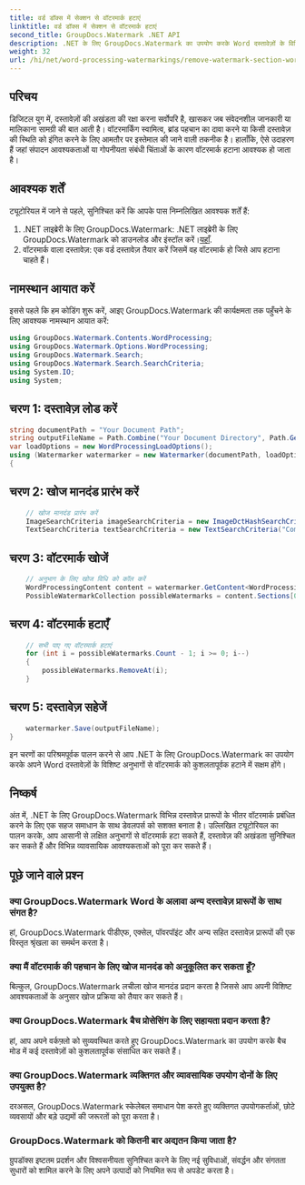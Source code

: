 ```yaml
---
title: वर्ड डॉक्स में सेक्शन से वॉटरमार्क हटाएं
linktitle: वर्ड डॉक्स में सेक्शन से वॉटरमार्क हटाएं
second_title: GroupDocs.Watermark .NET API
description: .NET के लिए GroupDocs.Watermark का उपयोग करके Word दस्तावेज़ों के विशिष्ट अनुभागों से वॉटरमार्क हटाने का तरीका जानें। व्यापक ट्यूटोरियल यहां उपलब्ध है।
weight: 32
url: /hi/net/word-processing-watermarkings/remove-watermark-section-word-docs/
---
```

## परिचय
डिजिटल युग में, दस्तावेज़ों की अखंडता की रक्षा करना सर्वोपरि है, खासकर जब संवेदनशील जानकारी या मालिकाना सामग्री की बात आती है। वॉटरमार्किंग स्वामित्व, ब्रांड पहचान का दावा करने या किसी दस्तावेज़ की स्थिति को इंगित करने के लिए आमतौर पर इस्तेमाल की जाने वाली तकनीक है। हालाँकि, ऐसे उदाहरण हैं जहां संपादन आवश्यकताओं या गोपनीयता संबंधी चिंताओं के कारण वॉटरमार्क हटाना आवश्यक हो जाता है।
## आवश्यक शर्तें
ट्यूटोरियल में जाने से पहले, सुनिश्चित करें कि आपके पास निम्नलिखित आवश्यक शर्तें हैं:
1.  .NET लाइब्रेरी के लिए GroupDocs.Watermark: .NET लाइब्रेरी के लिए GroupDocs.Watermark को डाउनलोड और इंस्टॉल करें।[यहाँ](https://releases.groupdocs.com/Watermark/net/).
2. वॉटरमार्क वाला दस्तावेज़: एक वर्ड दस्तावेज़ तैयार करें जिसमें वह वॉटरमार्क हो जिसे आप हटाना चाहते हैं।

## नामस्थान आयात करें
इससे पहले कि हम कोडिंग शुरू करें, आइए GroupDocs.Watermark की कार्यक्षमता तक पहुँचने के लिए आवश्यक नामस्थान आयात करें:
```csharp
using GroupDocs.Watermark.Contents.WordProcessing;
using GroupDocs.Watermark.Options.WordProcessing;
using GroupDocs.Watermark.Search;
using GroupDocs.Watermark.Search.SearchCriteria;
using System.IO;
using System;
```
## चरण 1: दस्तावेज़ लोड करें
```csharp
string documentPath = "Your Document Path";
string outputFileName = Path.Combine("Your Document Directory", Path.GetFileName(documentPath));
var loadOptions = new WordProcessingLoadOptions();
using (Watermarker watermarker = new Watermarker(documentPath, loadOptions))
{
```
## चरण 2: खोज मानदंड प्रारंभ करें
```csharp
    // खोज मानदंड प्रारंभ करें
    ImageSearchCriteria imageSearchCriteria = new ImageDctHashSearchCriteria(Constants.LogoPng);
    TextSearchCriteria textSearchCriteria = new TextSearchCriteria("Company Name");
```
## चरण 3: वॉटरमार्क खोजें
```csharp
    // अनुभाग के लिए खोज विधि को कॉल करें
    WordProcessingContent content = watermarker.GetContent<WordProcessingContent>();
    PossibleWatermarkCollection possibleWatermarks = content.Sections[0].Search(textSearchCriteria.Or(imageSearchCriteria));
```
## चरण 4: वॉटरमार्क हटाएँ
```csharp
    // सभी पाए गए वॉटरमार्क हटाएं
    for (int i = possibleWatermarks.Count - 1; i >= 0; i--)
    {
        possibleWatermarks.RemoveAt(i);
    }
```
## चरण 5: दस्तावेज़ सहेजें
```csharp
    watermarker.Save(outputFileName);
}
```
इन चरणों का परिश्रमपूर्वक पालन करने से आप .NET के लिए GroupDocs.Watermark का उपयोग करके अपने Word दस्तावेज़ों के विशिष्ट अनुभागों से वॉटरमार्क को कुशलतापूर्वक हटाने में सक्षम होंगे।

## निष्कर्ष
अंत में, .NET के लिए GroupDocs.Watermark विभिन्न दस्तावेज़ प्रारूपों के भीतर वॉटरमार्क प्रबंधित करने के लिए एक सहज समाधान के साथ डेवलपर्स को सशक्त बनाता है। उल्लिखित ट्यूटोरियल का पालन करके, आप आसानी से लक्षित अनुभागों से वॉटरमार्क हटा सकते हैं, दस्तावेज़ की अखंडता सुनिश्चित कर सकते हैं और विभिन्न व्यावसायिक आवश्यकताओं को पूरा कर सकते हैं।
## पूछे जाने वाले प्रश्न
### क्या GroupDocs.Watermark Word के अलावा अन्य दस्तावेज़ प्रारूपों के साथ संगत है?
हां, GroupDocs.Watermark पीडीएफ, एक्सेल, पॉवरपॉइंट और अन्य सहित दस्तावेज़ प्रारूपों की एक विस्तृत श्रृंखला का समर्थन करता है।
### क्या मैं वॉटरमार्क की पहचान के लिए खोज मानदंड को अनुकूलित कर सकता हूँ?
बिल्कुल, GroupDocs.Watermark लचीला खोज मानदंड प्रदान करता है जिससे आप अपनी विशिष्ट आवश्यकताओं के अनुसार खोज प्रक्रिया को तैयार कर सकते हैं।
### क्या GroupDocs.Watermark बैच प्रोसेसिंग के लिए सहायता प्रदान करता है?
हां, आप अपने वर्कफ़्लो को सुव्यवस्थित करते हुए GroupDocs.Watermark का उपयोग करके बैच मोड में कई दस्तावेज़ों को कुशलतापूर्वक संसाधित कर सकते हैं।
### क्या GroupDocs.Watermark व्यक्तिगत और व्यावसायिक उपयोग दोनों के लिए उपयुक्त है?
दरअसल, GroupDocs.Watermark स्केलेबल समाधान पेश करते हुए व्यक्तिगत उपयोगकर्ताओं, छोटे व्यवसायों और बड़े उद्यमों की जरूरतों को पूरा करता है।
### GroupDocs.Watermark को कितनी बार अद्यतन किया जाता है?
ग्रुपडॉक्स इष्टतम प्रदर्शन और विश्वसनीयता सुनिश्चित करने के लिए नई सुविधाओं, संवर्द्धन और संगतता सुधारों को शामिल करने के लिए अपने उत्पादों को नियमित रूप से अपडेट करता है।